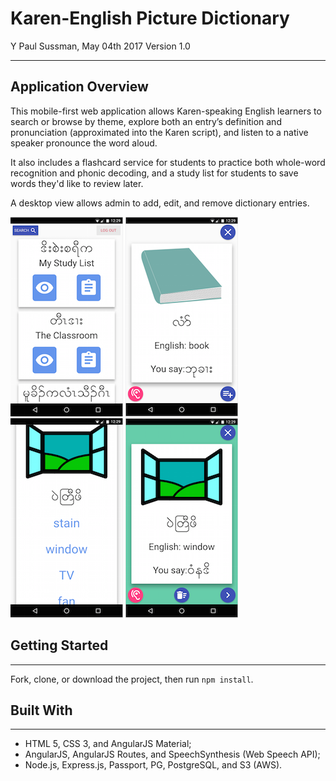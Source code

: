 # Karen-English Picture Dictionary
Y Paul Sussman, May 04th 2017
Version 1.0

----

## Application Overview
This mobile-first web application allows Karen-speaking English learners to search or browse by theme, explore both an entry’s definition and pronunciation (approximated into the Karen script), and listen to a native speaker pronounce the word aloud.

It also includes a flashcard service for students to practice both whole-word recognition and phonic decoding, and a study list for students to save words they'd like to review later.

A desktop view allows admin to add, edit, and remove dictionary entries.

![](screenshots/01_screenshot_lander.png) ![](screenshots/02_screenshot_entry.png) ![](screenshots/03_screenshot_testq.png) ![](screenshots/04_screenshot_testanswer.png)

## Getting Started

---

Fork, clone, or download the project, then run `npm install`.

## Built With

---

* HTML 5, CSS 3, and AngularJS Material;
* AngularJS, AngularJS Routes, and SpeechSynthesis (Web Speech API);
* Node.js, Express.js, Passport, PG, PostgreSQL, and S3 (AWS).
